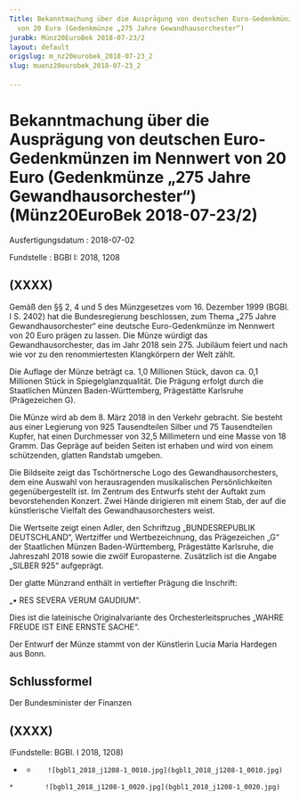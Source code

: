 ```yaml
---
Title: Bekanntmachung über die Ausprägung von deutschen Euro-Gedenkmünzen im Nennwert
  von 20 Euro (Gedenkmünze „275 Jahre Gewandhausorchester“)
jurabk: Münz20EuroBek 2018-07-23/2
layout: default
origslug: m_nz20eurobek_2018-07-23_2
slug: muenz20eurobek_2018-07-23_2

---
```


# Bekanntmachung über die Ausprägung von deutschen Euro-Gedenkmünzen im Nennwert von 20 Euro (Gedenkmünze „275 Jahre Gewandhausorchester“) (Münz20EuroBek 2018-07-23/2)

Ausfertigungsdatum
:   2018-07-02

Fundstelle
:   BGBl I: 2018, 1208


## (XXXX)

Gemäß den §§ 2, 4 und 5 des Münzgesetzes vom 16. Dezember 1999 (BGBl. I S. 2402) hat die Bundesregierung beschlossen, zum Thema „275 Jahre Gewandhausorchester“ eine deutsche Euro-Gedenkmünze im Nennwert von 20 Euro prägen zu lassen. Die Münze würdigt das Gewandhausorchester, das im Jahr 2018 sein 275. Jubiläum feiert und nach wie vor zu den renommiertesten Klangkörpern der Welt zählt.

Die Auflage der Münze beträgt ca. 1,0 Millionen Stück, davon ca. 0,1 Millionen Stück in Spiegelglanzqualität. Die Prägung erfolgt durch die Staatlichen Münzen Baden-Württemberg, Prägestätte Karlsruhe (Prägezeichen G).

Die Münze wird ab dem 8. März 2018 in den Verkehr gebracht. Sie besteht aus einer Legierung von 925 Tausendteilen Silber und 75 Tausendteilen Kupfer, hat einen Durchmesser von 32,5 Millimetern und eine Masse von 18 Gramm. Das Gepräge auf beiden Seiten ist erhaben und wird von einem schützenden, glatten Randstab umgeben.

Die Bildseite zeigt das Tschörtnersche Logo des Gewandhausorchesters, dem eine Auswahl von herausragenden musikalischen Persönlichkeiten gegenübergestellt ist. Im Zentrum des Entwurfs steht der Auftakt zum bevorstehenden Konzert. Zwei Hände dirigieren mit einem Stab, der auf die künstlerische Vielfalt des Gewandhausorchesters weist.

Die Wertseite zeigt einen Adler, den Schriftzug „BUNDESREPUBLIK DEUTSCHLAND“, Wertziffer und Wertbezeichnung, das Prägezeichen „G“ der Staatlichen Münzen Baden-Württemberg, Prägestätte Karlsruhe, die Jahreszahl 2018 sowie die zwölf Europasterne. Zusätzlich ist die Angabe „SILBER 925“ aufgeprägt.

Der glatte Münzrand enthält in vertiefter Prägung die Inschrift:

„• RES SEVERA VERUM GAUDIUM“.

Dies ist die lateinische Originalvariante des Orchesterleitspruches „WAHRE FREUDE IST EINE ERNSTE SACHE“.

Der Entwurf der Münze stammt von der Künstlerin Lucia Maria Hardegen aus Bonn.


## Schlussformel

Der Bundesminister der Finanzen


## (XXXX)

(Fundstelle: BGBl. I 2018, 1208)


*    *        ![bgbl1_2018_j1208-1_0010.jpg](bgbl1_2018_j1208-1_0010.jpg)
    *        ![bgbl1_2018_j1208-1_0020.jpg](bgbl1_2018_j1208-1_0020.jpg)


